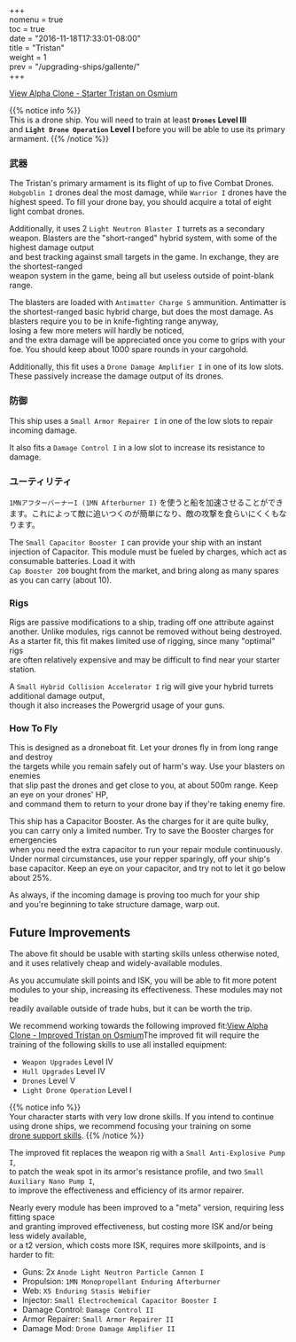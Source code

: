 +++  
nomenu = true  
toc = true  
date = "2016-11-18T17:33:01-08:00"  
title = "Tristan"  
weight = 1  
prev = "/upgrading-ships/gallente/"  
+++

<object type="image/svg+xml" data="https://o.smium.org/api/convert/118518/svg/118518-alpha-clone---starter-tristan.svg?privatetoken=5479837116701605888"><a href="https://o.smium.org/loadout/private/118518/5479837116701605888">View Alpha Clone - Starter Tristan on Osmium</a></object>

{{% notice info %}}  
This is a drone ship. You will need to train at least **`Drones` Level III**  
and **`Light Drone Operation` Level I** before you will be able to use its primary armament.
{{% /notice %}}

### 武器

The Tristan's primary armament is its flight of up to five Combat Drones. `Hobgoblin I` drones deal the most damage, while `Warrior I` drones have the highest speed. To fill your drone bay, you should acquire a total of eight light combat drones.

Additionally, it uses 2 `Light Neutron Blaster I` turrets as a secondary weapon. Blasters are the "short-ranged" hybrid system, with some of the highest damage output   
and best tracking against small targets in the game. In exchange, they are the shortest-ranged  
weapon system in the game, being all but useless outside of point-blank range.

The blasters are loaded with `Antimatter Charge S` ammunition. Antimatter is the shortest-ranged basic hybrid charge, but does the most damage. As blasters require you to be in knife-fighting range anyway,  
losing a few more meters will hardly be noticed,  
and the extra damage will be appreciated once you come to grips with your foe. You should keep about 1000 spare rounds in your cargohold.

Additionally, this fit uses a `Drone Damage Amplifier I` in one of its low slots.  
These passively increase the damage output of its drones.

### 防御

This ship uses a `Small Armor Repairer I` in one of the low slots to repair incoming damage.

It also fits a `Damage Control I` in a low slot to increase its resistance to damage.

### ユーティリティ

`1MNアフターバーナーI (1MN Afterburner I)` を使うと船を加速させることができます。これによって敵に追いつくのが簡単になり、敵の攻撃を食らいにくくもなります。

The `Small Capacitor Booster I` can provide your ship with an instant injection of Capacitor. This module must be fueled by charges, which act as consumable batteries. Load it with   
`Cap Booster 200` bought from the market, and bring along as many spares as you can carry (about 10).

### Rigs

Rigs are passive modifications to a ship, trading off one attribute against another. Unlike modules, rigs cannot be removed without being destroyed. As a starter fit, this fit makes limited use of rigging, since many "optimal" rigs  
are often relatively expensive and may be difficult to find near your starter station.

A `Small Hybrid Collision Accelerator I` rig will give your hybrid turrets additional damage output,  
though it also increases the Powergrid usage of your guns.

### How To Fly

This is designed as a droneboat fit. Let your drones fly in from long range and destroy  
the targets while you remain safely out of harm's way. Use your blasters on enemies  
that slip past the drones and get close to you, at about 500m range. Keep an eye on your drones' HP,  
and command them to return to your drone bay if they're taking enemy fire.

This ship has a Capacitor Booster. As the charges for it are quite bulky,  
you can carry only a limited number. Try to save the Booster charges for emergencies  
when you need the extra capacitor to run your repair module continuously. Under normal circumstances, use your repper sparingly, off your ship's base capacitor. Keep an eye on your capacitor, and try not to let it go below about 25%.

As always, if the incoming damage is proving too much for your ship  
and you're beginning to take structure damage, warp out.

## Future Improvements

The above fit should be usable with starting skills unless otherwise noted,  
and it uses relatively cheap and widely-available modules.

As you accumulate skill points and ISK, you will be able to fit more potent  
modules to your ship, increasing its effectiveness. These modules may not be  
readily available outside of trade hubs, but it can be worth the trip.

We recommend working towards the following improved fit:<object type="image/svg+xml" data="https://o.smium.org/api/convert/118519/svg/118519-alpha-clone---improved-tristan.svg?privatetoken=7327835096038244352"><a href="https://o.smium.org/loadout/private/118519/7327835096038244352">View Alpha Clone - Improved Tristan on Osmium</a></object>The improved fit will require the training of the following skills to use all installed equipment:

* `Weapon Upgrades` Level IV
* `Hull Upgrades` Level IV
* `Drones` Level V
* `Light Drone Operation` Level I

{{% notice info %}}  
Your character starts with very low drone skills. If you intend to continue  
using drone ships, we recommend focusing your training on some   
[drone support skills](/training/combat/#drone-combat-skills).
{{% /notice %}}

The improved fit replaces the weapon rig with a `Small Anti-Explosive Pump I`,  
to patch the weak spot in its armor's resistance profile, and two `Small Auxiliary Nano Pump I`,  
to improve the effectiveness and efficiency of its armor repairer.

Nearly every module has been improved to a "meta" version, requiring less fitting space  
and granting improved effectiveness, but costing more ISK and/or being less widely available,  
or a t2 version, which costs more ISK, requires more skillpoints, and is harder to fit:

* Guns: 2x `Anode Light Neutron Particle Cannon I`
* Propulsion: `1MN Monopropellant Enduring Afterburner`
* Web: `X5 Enduring Stasis Webifier`
* Injector: `Small Electrochemical Capacitor Booster I`
* Damage Control: `Damage Control II`
* Armor Repairer: `Small Armor Repairer II`
* Damage Mod: `Drone Damage Amplifier II`
